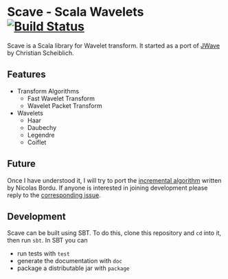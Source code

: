 Scave - Scala Wavelets [![Build Status](https://travis-ci.org/nightscape/scave.png?branch=master)](https://travis-ci.org/nightscape/scave)
============================================
Scave is a Scala library for Wavelet transform. It started as a port of [JWave](https://code.google.com/p/jwave/) by Christian Scheiblich.

Features
--------
 * Transform Algorithms
   * Fast Wavelet Transform
   * Wavelet Packet Transform
 * Wavelets
   * Haar
   * Daubechy
   * Legendre
   * Coiflet

Future
------
Once I have understood it, I will try to port the [incremental algorithm](http://nicolas.brodu.net/en/programmation/incremfa/index.html) written by Nicolas Bordu. If anyone is interested in joining development please reply to the [corresponding issue](https://github.com/nightscape/scave/issues/1).

Development
-----------
Scave can be built using SBT. To do this, clone this repository and `cd` into it, then run `sbt`.
In SBT you can
 * run tests with `test`
 * generate the documentation with `doc`
 * package a distributable jar with `package`